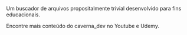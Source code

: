 Um buscador de arquivos propositalmente trivial desenvolvido para fins educacionais.

Encontre mais conteúdo do caverna_dev no Youtube e Udemy.